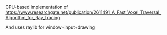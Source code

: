 CPU-based implementation of https://www.researchgate.net/publication/2611491_A_Fast_Voxel_Traversal_Algorithm_for_Ray_Tracing

And uses raylib for window+input+drawing

